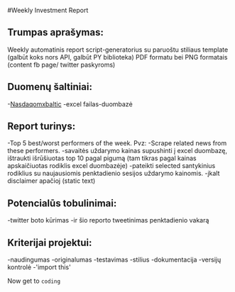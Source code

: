 #Weekly Investment Report

## Trumpas aprašymas:

Weekly automatinis report script-generatorius su paruoštu stiliaus template (galbūt koks nors API, galbūt PY biblioteka) PDF formatu bei PNG formatais (content fb page/ twitter paskyroms)


## Duomenų šaltiniai:

-[Nasdaqomxbaltic](http://wwww.nasdaqomxbaltic.com)
-excel failas-duombazė


## Report turinys:

-Top 5 best/worst performers of the week. Pvz:
-Scrape related news from these performers.
-savaitės uždarymo kainas supushinti į excel duombazę, ištraukti išrūšiuotas top 10 pagal pigumą (tam tikras pagal kainas apskaičiuotas rodiklis excel duombazėje)
-pateikti selected santykinius rodiklius su naujausiomis penktadienio sesijos uždarymo kainomis.
-įkalt disclaimer apačioj (static text)

## Potencialūs tobulinimai:
-twitter boto kūrimas
-ir šio reporto tweetinimas penktadienio vakarą


## Kriterijai projektui:

-naudingumas
-originalumas
-testavimas
-stilius
-dokumentacija
-versijų kontrolė
-'import this'

Now get to `coding`

